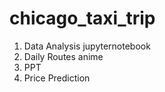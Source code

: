 # chicago_taxi_trip

1. Data Analysis jupyternotebook
2. Daily Routes anime
3. PPT
4. Price Prediction
